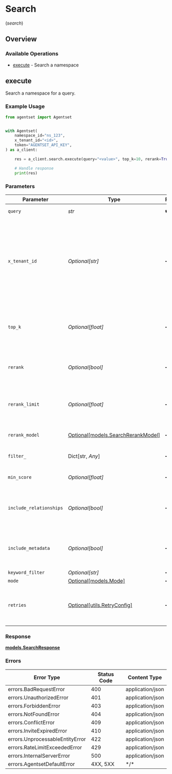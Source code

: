 # Search
(*search*)

## Overview

### Available Operations

* [execute](#execute) - Search a namespace

## execute

Search a namespace for a query.

### Example Usage

<!-- UsageSnippet language="python" operationID="search" method="post" path="/v1/namespace/{namespaceId}/search" -->
```python
from agentset import Agentset


with Agentset(
    namespace_id="ns_123",
    x_tenant_id="<id>",
    token="AGENTSET_API_KEY",
) as a_client:

    res = a_client.search.execute(query="<value>", top_k=10, rerank=True, rerank_model="cohere:rerank-v3.5", include_relationships=False, include_metadata=True, mode="semantic")

    # Handle response
    print(res)

```

### Parameters

| Parameter                                                                                                                                      | Type                                                                                                                                           | Required                                                                                                                                       | Description                                                                                                                                    |
| ---------------------------------------------------------------------------------------------------------------------------------------------- | ---------------------------------------------------------------------------------------------------------------------------------------------- | ---------------------------------------------------------------------------------------------------------------------------------------------- | ---------------------------------------------------------------------------------------------------------------------------------------------- |
| `query`                                                                                                                                        | *str*                                                                                                                                          | :heavy_check_mark:                                                                                                                             | The query to search for.                                                                                                                       |
| `x_tenant_id`                                                                                                                                  | *Optional[str]*                                                                                                                                | :heavy_minus_sign:                                                                                                                             | Optional tenant id to use for the request. If not provided, the namespace will be used directly. Must be alphanumeric and up to 64 characters. |
| `top_k`                                                                                                                                        | *Optional[float]*                                                                                                                              | :heavy_minus_sign:                                                                                                                             | The number of results to fetch from the vector store. Defaults to `10`.                                                                        |
| `rerank`                                                                                                                                       | *Optional[bool]*                                                                                                                               | :heavy_minus_sign:                                                                                                                             | Whether to rerank the results. Defaults to `true`.                                                                                             |
| `rerank_limit`                                                                                                                                 | *Optional[float]*                                                                                                                              | :heavy_minus_sign:                                                                                                                             | The number of results to return after reranking. Defaults to `topK`.                                                                           |
| `rerank_model`                                                                                                                                 | [Optional[models.SearchRerankModel]](../../models/searchrerankmodel.md)                                                                        | :heavy_minus_sign:                                                                                                                             | The reranking model to use.                                                                                                                    |
| `filter_`                                                                                                                                      | Dict[str, *Any*]                                                                                                                               | :heavy_minus_sign:                                                                                                                             | A filter to apply to the results.                                                                                                              |
| `min_score`                                                                                                                                    | *Optional[float]*                                                                                                                              | :heavy_minus_sign:                                                                                                                             | The minimum score to return.                                                                                                                   |
| `include_relationships`                                                                                                                        | *Optional[bool]*                                                                                                                               | :heavy_minus_sign:                                                                                                                             | Whether to include relationships in the results. Defaults to `false`.                                                                          |
| `include_metadata`                                                                                                                             | *Optional[bool]*                                                                                                                               | :heavy_minus_sign:                                                                                                                             | Whether to include metadata in the results. Defaults to `true`.                                                                                |
| `keyword_filter`                                                                                                                               | *Optional[str]*                                                                                                                                | :heavy_minus_sign:                                                                                                                             | N/A                                                                                                                                            |
| `mode`                                                                                                                                         | [Optional[models.Mode]](../../models/mode.md)                                                                                                  | :heavy_minus_sign:                                                                                                                             | N/A                                                                                                                                            |
| `retries`                                                                                                                                      | [Optional[utils.RetryConfig]](../../models/utils/retryconfig.md)                                                                               | :heavy_minus_sign:                                                                                                                             | Configuration to override the default retry behavior of the client.                                                                            |

### Response

**[models.SearchResponse](../../models/searchresponse.md)**

### Errors

| Error Type                      | Status Code                     | Content Type                    |
| ------------------------------- | ------------------------------- | ------------------------------- |
| errors.BadRequestError          | 400                             | application/json                |
| errors.UnauthorizedError        | 401                             | application/json                |
| errors.ForbiddenError           | 403                             | application/json                |
| errors.NotFoundError            | 404                             | application/json                |
| errors.ConflictError            | 409                             | application/json                |
| errors.InviteExpiredError       | 410                             | application/json                |
| errors.UnprocessableEntityError | 422                             | application/json                |
| errors.RateLimitExceededError   | 429                             | application/json                |
| errors.InternalServerError      | 500                             | application/json                |
| errors.AgentsetDefaultError     | 4XX, 5XX                        | \*/\*                           |